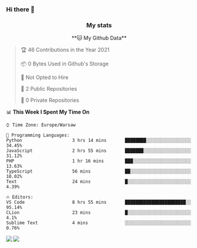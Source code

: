 ### Hi there 👋

<!--
**DamianKocjan/DamianKocjan** is a ✨ _special_ ✨ repository because its `README.md` (this file) appears on your GitHub profile.

Here are some ideas to get you started:

- 🔭 I’m currently working on ...
- 🌱 I’m currently learning ...
- 👯 I’m looking to collaborate on ...
- 🤔 I’m looking for help with ...
- 💬 Ask me about ...
- 📫 How to reach me: ...
- 😄 Pronouns: ...
- ⚡ Fun fact: ...
-->

<h3 align="center">My stats</h3>

<p align="center">
    <!--START_SECTION:waka-->
**🐱 My Github Data** 

> 🏆 46 Contributions in the Year 2021
 > 
> 📦 0 Bytes Used in Github's Storage 
 > 
> 🚫 Not Opted to Hire
 > 
> 📜 2 Public Repositories 
 > 
> 🔑 0 Private Repositories  
 > 
📊 **This Week I Spent My Time On** 

```text
⌚︎ Time Zone: Europe/Warsaw

💬 Programming Languages: 
Python                   3 hrs 14 mins       ████████░░░░░░░░░░░░░░░░░   34.45% 
JavaScript               2 hrs 55 mins       ███████░░░░░░░░░░░░░░░░░░   31.12% 
PHP                      1 hr 16 mins        ███░░░░░░░░░░░░░░░░░░░░░░   13.63% 
TypeScript               56 mins             ██░░░░░░░░░░░░░░░░░░░░░░░   10.02% 
Text                     24 mins             █░░░░░░░░░░░░░░░░░░░░░░░░   4.39%

🔥 Editors: 
VS Code                  8 hrs 55 mins       ███████████████████████░░   95.14% 
CLion                    23 mins             █░░░░░░░░░░░░░░░░░░░░░░░░   4.1% 
Sublime Text             4 mins              ░░░░░░░░░░░░░░░░░░░░░░░░░   0.76%

```


<!--END_SECTION:waka-->
</p>

<img align="left" src="https://github-readme-stats.vercel.app/api?username=DamianKocjan&&layout=compact&count_private=true&show_icons=true&hide_border=true&include_all_commits=true&bg_color=0D1117&title_color=FFFFFF&text_color=FFFFFF&icon_color=FFFFFF">
<img align="left" src="https://github-readme-stats.vercel.app/api/top-langs/?username=DamianKocjan&layout=compact&hide_border=true&card_width=250&bg_color=0D1117&title_color=FFFFFF&text_color=FFFFFF&icon_color=FFFFFF">
